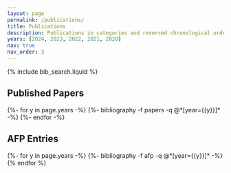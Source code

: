 ```yaml
---
layout: page
permalink: /publications/
title: Publications
description: Publications in categories and reversed chronological order.
years: [2024, 2023, 2022, 2021, 2020]
nav: true
nav_order: 3
---
```


<!-- _pages/publications.md -->

<!-- Bibsearch Feature -->

{% include bib_search.liquid %}

<div class="publications">

  <h2 class="pub-type">Published Papers</h2>
  {%- for y in page.years -%}
    {%- bibliography -f papers -q @*[year={{y}}]* -%}
  {%- endfor -%}

  <h2 class="pub-type">AFP Entries</h2>
  {%- for y in page.years -%}
    {%- bibliography -f afp -q @*[year={{y}}]* -%}
  {% endfor %}

</div>
